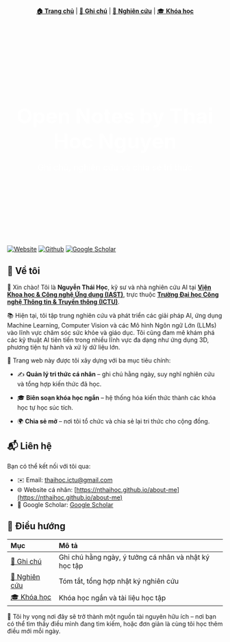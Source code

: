 <p align="center">
  <a href="open-notes/"> <strong>🏠 Trang chủ</strong></a> |
  <a href="notes/">📝 <strong>Ghi chú</strong></a> |
  <a href="research/">🔬 <strong>Nghiên cứu</strong></a> |
  <a href="courses/">🎓 <strong>Khóa học</strong></a>
</p>

<div style="background-image: url('assets/images/home.jpg'); 
            background-size: cover;
            background-position: center;
            padding: 120px 20px;
            color: white;
            text-align: center;
            margin-bottom: 30px;">
  <h1 style="font-size: 48px; margin-bottom: 10px;">Open Notes by Thai Hoc Nguyen</h1>
  <p style="font-size: 20px;">Ghi chú, nghiên cứu và chia sẻ tri thức</p>
</div>

[![Website](https://img.shields.io/badge/Personal-Website-red?style=flat&logo=webtrees&logoColor=blue)](https://nthaihoc.github.io/about-me) [![Github](https://img.shields.io/badge/Repo-Available-green?style=flat&logo=github)](https://nthaihoc.github.io/open-notes) [![Google Scholar](https://img.shields.io/badge/Scholar-View_Profile-blue?style=flat&logo=googlescholar&logoColor=white)](https://scholar.google.com/citations?user=SvS3rssAAAAJ&hl=vi) 

## 👀 Về tôi

👋 Xin chào! Tôi là **Nguyễn Thái Học**, kỹ sư và nhà nghiên cứu AI tại [**Viện Khoa học & Công nghệ Ứng dụng (IAST)**](https://iast.ictu.edu.vn), trực thuộc [**Trường Đại học Công nghệ Thông tin & Truyền thông (ICTU)**](https://ictu.edu.vn).
 
📚 Hiện tại, tôi tập trung nghiên cứu và phát triển các giải pháp AI, ứng dụng Machine Learning, Computer Vision và các Mô hình Ngôn ngữ Lớn (LLMs) vào lĩnh vực chăm sóc sức khỏe và giáo dục. Tôi cũng đam mê khám phá các kỹ thuật AI tiên tiến trong nhiều lĩnh vực đa dạng như ứng dụng 3D, phương tiện tự hành và xử lý dữ liệu lớn.

🧠 Trang web này được tôi xây dựng với ba mục tiêu chính:

- ✍️ **Quản lý tri thức cá nhân** – ghi chú hằng ngày, suy nghĩ nghiên cứu và tổng hợp kiến thức đã học.

- 🎓 **Biên soạn khóa học ngắn** – hệ thống hóa kiến thức thành các khóa học tự học súc tích.

- 🌍 **Chia sẻ mở** – nơi tôi tổ chức và chia sẻ lại tri thức cho cộng đồng.

## 📬 Liên hệ

Bạn có thể kết nối với tôi qua:

- ✉️ Email: [thaihoc.ictu@gmail.com](mailto:thaihoc.ictu@gmail.com)
- 🌐 Website cá nhân: [https://nthaihoc.github.io/about-me](https://nthaihoc.github.io/about-me)
- 🔗 Google Scholar: [Google Scholar](https://scholar.google.com/citations?user=SvS3rssAAAAJ&hl=vi)

## 🔖 Điều hướng

| Mục    | Mô tả                                  |
| :-----------   | :------------------------------------------- |
| [📝 Ghi chú](notes/)     | Ghi chú hằng ngày, ý tưởng cá nhân và nhật ký học tập |
| [🔬 Nghiên cứu](research/) | Tóm tắt, tổng hợp nhật ký nghiên cứu |
| [🎓 Khóa học](courses/)   | Khóa học ngắn và tài liệu học tập |

🚀 Tôi hy vọng nơi đây sẽ trở thành một nguồn tài nguyên hữu ích – nơi bạn có thể tìm thấy điều mình đang tìm kiếm, hoặc đơn giản là cùng tôi học thêm điều mới mỗi ngày.